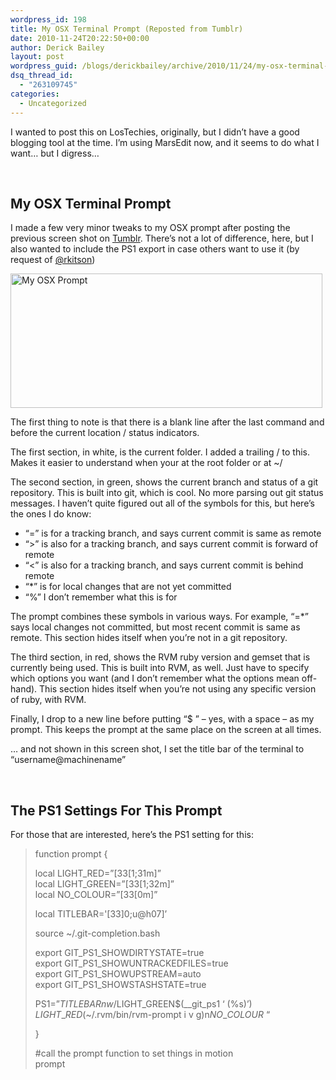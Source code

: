 ```yaml
---
wordpress_id: 198
title: My OSX Terminal Prompt (Reposted from Tumblr)
date: 2010-11-24T20:22:50+00:00
author: Derick Bailey
layout: post
wordpress_guid: /blogs/derickbailey/archive/2010/11/24/my-osx-terminal-prompt-reposted-from-tumblr.aspx
dsq_thread_id:
  - "263109745"
categories:
  - Uncategorized
---
```

I wanted to post this on LosTechies, originally, but I didn&#8217;t have a good blogging tool at the time. I&#8217;m using MarsEdit now, and it seems to do what I want&#8230; but I digress&#8230;

 

## My OSX Terminal Prompt

I made a few very minor tweaks to my OSX prompt after posting the previous screen shot on [Tumblr](http://derickbailey.lostechies.com). There&#8217;s not a lot of difference, here, but I also wanted to include the PS1 export in case others want to use it (by request of [@rkitson](http://twitter.com/rkitson))

<img style="border: 0px initial initial" src="http://img.skitch.com/20101122-7a23mc2ema91bmsfkx3sudq8c.jpg" alt="My OSX Prompt" width="499" height="215" />

The first thing to note is that there is a blank line after the last command and before the current location / status indicators.

The first section, in white, is the current folder. I added a trailing / to this. Makes it easier to understand when your at the root folder or at ~/

The second section, in green, shows the current branch and status of a git repository. This is built into git, which is cool. No more parsing out git status messages. I haven&#8217;t quite figured out all of the symbols for this, but here&#8217;s the ones I do know:

  * &#8220;=&#8221; is for a tracking branch, and says current commit is same as remote
  * &#8220;>&#8221; is also for a tracking branch, and says current commit is forward of remote
  * &#8220;<&#8221; is also for a tracking branch, and says current commit is behind remote
  * &#8220;*&#8221; is for local changes that are not yet committed
  * &#8220;%&#8221; I don&#8217;t remember what this is for

The prompt combines these symbols in various ways. For example, &#8220;=*&#8221; says local changes not committed, but most recent commit is same as remote. This section hides itself when you&#8217;re not in a git repository.

The third section, in red, shows the RVM ruby version and gemset that is currently being used. This is built into RVM, as well. Just have to specify which options you want (and I don&#8217;t remember what the options mean off-hand). This section hides itself when you&#8217;re not using any specific version of ruby, with RVM.

Finally, I drop to a new line before putting &#8220;$ &#8221; &#8211; yes, with a space &#8211; as my prompt. This keeps the prompt at the same place on the screen at all times.

&#8230; and not shown in this screen shot, I set the title bar of the terminal to &#8220;username@machinename&#8221;

 

## The PS1 Settings For This Prompt

For those that are interested, here&#8217;s the PS1 setting for this:

> function prompt {
> 
> local LIGHT_RED=&#8221;[33[1;31m]&#8221;   
> local LIGHT_GREEN=&#8221;[33[1;32m]&#8221;   
> local NO_COLOUR=&#8221;[33[0m]&#8221;
> 
> local TITLEBAR='[33]0;u@h07]&#8217;
> 
> source ~/.git-completion.bash
> 
> export GIT\_PS1\_SHOWDIRTYSTATE=true   
> export GIT\_PS1\_SHOWUNTRACKEDFILES=true   
> export GIT\_PS1\_SHOWUPSTREAM=auto   
> export GIT\_PS1\_SHOWSTASHSTATE=true
> 
> PS1=&#8221;$TITLEBARnw/$LIGHT\_GREEN$(\_\_git\_ps1 &#8216; (%s)&#8217;) $LIGHT\_RED$(~/.rvm/bin/rvm-prompt i v g)n$NO\_COLOUR$ &#8220;
> 
> }
> 
> #call the prompt function to set things in motion  
> prompt